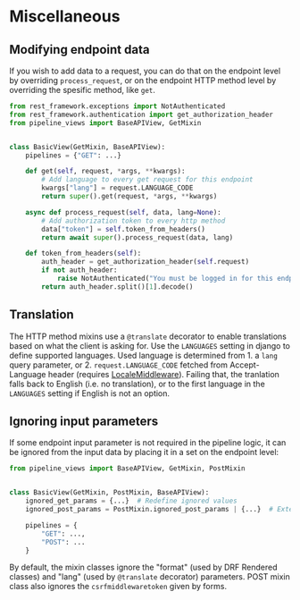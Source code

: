 # Miscellaneous

## Modifying endpoint data

If you wish to add data to a request, you can do that on the endpoint level by overriding
`process_request`, or on the endpoint HTTP method level by overriding the spesific method, like `get`.

```python
from rest_framework.exceptions import NotAuthenticated
from rest_framework.authentication import get_authorization_header
from pipeline_views import BaseAPIView, GetMixin


class BasicView(GetMixin, BaseAPIView):
    pipelines = {"GET": ...}

    def get(self, request, *args, **kwargs):
        # Add language to every get request for this endpoint
        kwargs["lang"] = request.LANGUAGE_CODE
        return super().get(request, *args, **kwargs)

    async def process_request(self, data, lang=None):
        # Add authorization token to every http method
        data["token"] = self.token_from_headers()
        return await super().process_request(data, lang)

    def token_from_headers(self):
        auth_header = get_authorization_header(self.request)
        if not auth_header:
            raise NotAuthenticated("You must be logged in for this endpoint.")
        return auth_header.split()[1].decode()
```

## Translation

The HTTP method mixins use a `@translate` decorator to enable translations based on what the
client is asking for. Use the `LANGUAGES` setting in django to define supported languages.
Used language is determined from 1. a `lang` query parameter, or 2. `request.LANGUAGE_CODE` fetched from Accept-Language header
(requires [LocaleMiddleware](https://docs.djangoproject.com/en/3.1/ref/middleware/#django.middleware.locale.LocaleMiddleware)).
Failing that, the tranlation falls back to English (i.e. no translation), or to the first language in the `LANGUAGES`
setting if English is not an option.


## Ignoring input parameters

If some endpoint input parameter is not required in the pipeline logic, it can be ignored
from the input data by placing it in a set on the endpoint level:

```python
from pipeline_views import BaseAPIView, GetMixin, PostMixin


class BasicView(GetMixin, PostMixin, BaseAPIView):
    ignored_get_params = {...}  # Redefine ignored values
    ignored_post_params = PostMixin.ignored_post_params | {...}  # Extend the ignored values

    pipelines = {
        "GET": ...,
        "POST": ...
    }
```

By default, the mixin classes ignore the "format" (used by DRF Rendered classes)
and "lang" (used by `@translate` decorator) parameters. POST mixin class also ignores the
`csrfmiddlewaretoken` given by forms.

